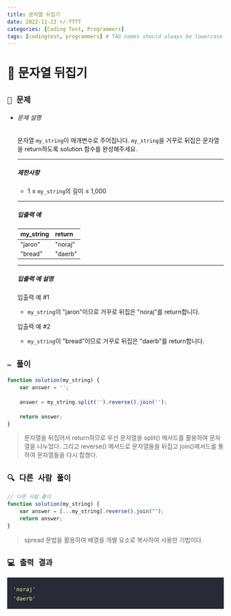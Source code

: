```yaml
---
title: 문자열 뒤집기
date: 2022-11-22 +/-TTTT
categories: [Coding Test, Programmers]
tags: [codingtest, programmers] # TAG names should always be lowercase
---
```


# 🔖 문자열 뒤집기

## `📌 문제`

- ###### 문제 설명

  문자열 `my_string`이 매개변수로 주어집니다. `my_string`을 거꾸로 뒤집은 문자열을 return하도록 solution 함수를 완성해주세요.

  ------

  ##### 제한사항

  - 1 ≤ `my_string`의 길이 ≤ 1,000

  ------

  ##### 입출력 예

  | my_string | return  |
  | --------- | ------- |
  | "jaron"   | "noraj" |
  | "bread"   | "daerb" |

  ------

  ##### 입출력 예 설명

  입출력 예 #1

  - `my_string`이 "jaron"이므로 거꾸로 뒤집은 "noraj"를 return합니다.

  입출력 예 #2

  - `my_string`이 "bread"이므로 거꾸로 뒤집은 "daerb"를 return합니다.



## `✏️ 풀이`

```javascript
function solution(my_string) {
    var answer = '';
    
    answer = my_string.split('').reverse().join('');
    
    return answer;
}
```

> 문자열을 뒤집어서 return하므로 우선 문자열을 split() 메서드를 활용하여 문자열을 나누었다. 그리고 reverse() 메서드로 문자열들을 뒤집고 join()메서드를 통하여 문자열들을 다시 합쳤다.



## `🔍 다른 사람 풀이`

```javascript
// 다른 사람 풀이
function solution(my_string) {
    var answer = [...my_string].reverse().join("");
    return answer;
}
```

> spread 문법을 활용하여 배열을 개별 요소로 복사하여 사용한 기법이다.



## `💻 출력 결과`

![image-20221122181642591](../../assets/img/postingImg/image-20221122181642591.png)